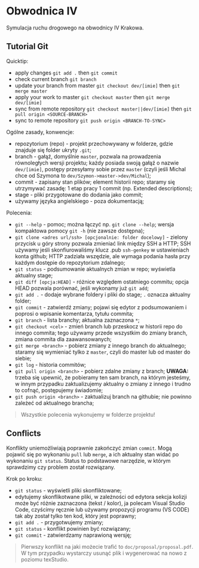 # Obwodnica IV
Symulacja ruchu drogowego na obwodnicy IV Krakowa.

## Tutorial Git
Quicktip:
- apply changes `git add .` then `git commit`
- check current branch `git branch`
- update your branch from master `git checkout dev/[imie]` then `git merge master`
- apply your work to master `git checkout master` then `git merge dev/[imie]`
- sync from remote repository `git checkout master||dev/[imie]` then `git pull origin <SOURCE-BRANCH>`
- sync to remote repository `git push origin <BRANCH-TO-SYNC>`

Ogólne zasady, konwencje:
- repozytorium (repo) - projekt przechowywany w folderze, gdzie znajduje się folder ukryty `.git`;
- branch - gałąź, domyślnie `master`, pozwala na prowadzenia równoległych wersji projektu; każdy posiada swoją gałąź o nazwie `dev/[imie]`, postępy przesyłamy sobie przez `master` (czyli jeśli Michal chce od Szymona to `dev/Szymon->master->dev/Michal`);
- commit - zapisany stan plików; element historii repo; staramy się utrzymywać zasadę: 1 etap pracy 1 commit (np. Extended descriptions);
- stage - pliki przygotowane do dodania jako commit;
- używamy języka angielskiego - poza dokumentacją;

Polecenia:
- `git --help` - pomoc; można łączyć np. `git clone --help`; wersja kompaktowa pomocy `git -h` (nie zawsze dostępna);
- `git clone <adres url/ssh> [opcjonalnie: folder docelowy]` - zielony przycisk u góry strony pozwala zmieniać link między SSH a HTTP; SSH używamy jeśli skonfiurowaliśmy klucz .pub `ssh-genkey` w ustawieniach konta github; HTTP zadziała wszędzie, ale wymaga podania hasła przy każdym dostępie do repozytorium zdalnego;
- `git status` - podsumowanie aktualnych zmian w repo; wyświetla aktualny stage;
- `git diff [opcja:HEAD]` - różnice względem ostatniego commitu; opcja HEAD pozwala porównać, jeśli wykonamy już `git add`;
- `git add .` - dodaje wybrane foldery i pliki do stage; `.` oznacza aktualny folder;
- `git commit` - zatwierdź zmiany; pojawi się edytor z podsumowaniem i poprosi o wpisanie komentarza, tytułu commita;
- `git branch` - lista branchy; aktualna zaznaczona `*`;
- `git checkout <cel>` - zmień branch lub przeskocz w historii repo do innego commita; tego używamy przede wszystkim do zmiany branch, zmiana commita dla zaawansowanych;
- `git merge <branch>` - pobierz zmiany z innego branch do aktualnego; staramy się wymieniać tylko z `master`, czyli do master lub od master do siebie;
- `git log` - historia commitów;
- `git pull origin <branch>` - pobierz zdalne zmiany z branch; **UWAGA:** trzeba się upewnić, że pobieramy ten sam branch, na którym jesteśmy, w innym przypadku zaktualizujemy aktualny o zmiany z innego i trudno to cofnąć, postępujemy świadomie;
- `git push origin <branch>` - zaktualizuj branch na githubie; nie powinno zależeć od aktualnego brancha;

> Wszystkie polecenia wykonujemy w folderze projektu!

## Conflicts
Konflikty uniemożliwiają poprawnie zakończyć zmian `commit`. Mogą pojawić się po wykonaniu `pull` lub `merge`, a ich aktualny stan widać po wykonaniu `git status`. Status to podstawowe narzędzie, w którym sprawdzimy czy problem został rozwiązany.

Krok po kroku:
- `git status` - wyświetli pliki skonfliktowane;
- edytujemy skonflikotwane pliki, w zależności od edytora sekcja kolizji może być różnie zaznaczona (tekst / kolor), ja polecam Visual Studio Code, czyścimy ręcznie lub używamy propozycji programu (VS CODE) tak aby został tylko ten kod, który jest poprawny;
- `git add .` - przygotwujemy zmiany;
- `git status` - konflikt powinien być rozwiązany;
- `git commit` - zatwierdzamy naprawioną wersję;

> Pierwszy konflikt na jaki możecie trafić to `doc/proposal/proposal.pdf`. W tym przypadku wystarczy usunąć plik i wygenerować na nowo z poziomu texStudio.

